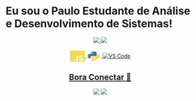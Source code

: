 # Eu sou o Paulo Estudante de Análise e Desenvolvimento de Sistemas! 
<div align="center">
  <a href="https://github.com/Paulogustavoss">
  <img height="180em" src="https://github-readme-stats.vercel.app/api?username=Paulogustavoss&show_icons=true&theme=dark&include_all_commits=true&count_private=true"/>
  <img height="180em" src="https://github-readme-stats.vercel.app/api/top-langs/?username=Paulogustavoss&layout=compact&langs_count=7&theme=dark"/>
<div style="display: inline_block"><br>
 
    
  
  <img align="center" alt="Rafa-Js" height="30" width="40" src="https://raw.githubusercontent.com/devicons/devicon/master/icons/javascript/javascript-plain.svg">
  <img align="center" alt="Rafa-Python" height="30" width="40" src="https://raw.githubusercontent.com/devicons/devicon/master/icons/python/python-original.svg">
  <img align="center" alt="VS Code" width="40px" src="https://img.icons8.com/fluent/48/000000/visual-studio-code-2019.png">
  
 
    
 ## Bora Conectar :handshake:
  
  <div> 
  <a href = "mailto:paulogustavoss09@gmail.com"><img src="https://img.shields.io/badge/-Gmail-%23333?style=for-the-badge&logo=gmail&logoColor=white" target="_blank"></a>
  <a href="https://www.linkedin.com/in/paulo-segreti-151612220" target="_blank"><img src="https://img.shields.io/badge/-LinkedIn-%230077B5?style=for-the-badge&logo=linkedin&logoColor=white" target="_blank"></a> 
 <a href="https://img.shields.io/badge/Telegram-2CA5E0?style=for-the-badge&logo=telegram&logoColor=white"></a> 
  
 
</div>




